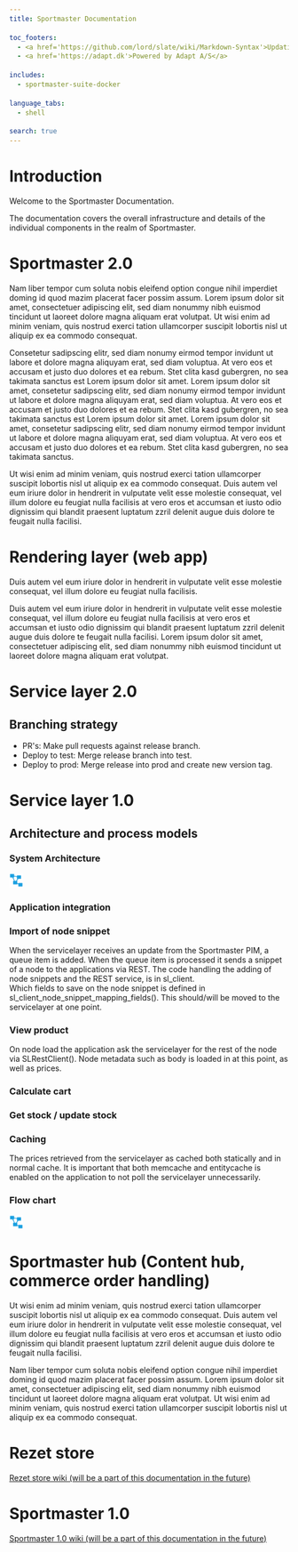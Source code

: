 ```yaml
---
title: Sportmaster Documentation

toc_footers:
  - <a href='https://github.com/lord/slate/wiki/Markdown-Syntax'>Updating docs? Read this!</a>
  - <a href='https://adapt.dk'>Powered by Adapt A/S</a>

includes:
  - sportmaster-suite-docker

language_tabs:
  - shell

search: true
---
```


# Introduction

Welcome to the Sportmaster Documentation.

The documentation covers the overall infrastructure and details of the individual components in the realm of Sportmaster.

# Sportmaster 2.0
Nam liber tempor cum soluta nobis eleifend option congue nihil imperdiet doming id quod mazim placerat facer possim assum. Lorem ipsum dolor sit amet, consectetuer adipiscing elit, sed diam nonummy nibh euismod tincidunt ut laoreet dolore magna aliquam erat volutpat. Ut wisi enim ad minim veniam, quis nostrud exerci tation ullamcorper suscipit lobortis nisl ut aliquip ex ea commodo consequat.

Consetetur sadipscing elitr, sed diam nonumy eirmod tempor invidunt ut labore et dolore magna aliquyam erat, sed diam voluptua. At vero eos et accusam et justo duo dolores et ea rebum. Stet clita kasd gubergren, no sea takimata sanctus est Lorem ipsum dolor sit amet. Lorem ipsum dolor sit amet, consetetur sadipscing elitr, sed diam nonumy eirmod tempor invidunt ut labore et dolore magna aliquyam erat, sed diam voluptua. At vero eos et accusam et justo duo dolores et ea rebum. Stet clita kasd gubergren, no sea takimata sanctus est Lorem ipsum dolor sit amet. Lorem ipsum dolor sit amet, consetetur sadipscing elitr, sed diam nonumy eirmod tempor invidunt ut labore et dolore magna aliquyam erat, sed diam voluptua. At vero eos et accusam et justo duo dolores et ea rebum. Stet clita kasd gubergren, no sea takimata sanctus.

Ut wisi enim ad minim veniam, quis nostrud exerci tation ullamcorper suscipit lobortis nisl ut aliquip ex ea commodo consequat. Duis autem vel eum iriure dolor in hendrerit in vulputate velit esse molestie consequat, vel illum dolore eu feugiat nulla facilisis at vero eros et accumsan et iusto odio dignissim qui blandit praesent luptatum zzril delenit augue duis dolore te feugait nulla facilisi.

# Rendering layer (web app)
Duis autem vel eum iriure dolor in hendrerit in vulputate velit esse molestie consequat, vel illum dolore eu feugiat nulla facilisis.

Duis autem vel eum iriure dolor in hendrerit in vulputate velit esse molestie consequat, vel illum dolore eu feugiat nulla facilisis at vero eros et accumsan et iusto odio dignissim qui blandit praesent luptatum zzril delenit augue duis dolore te feugait nulla facilisi. Lorem ipsum dolor sit amet, consectetuer adipiscing elit, sed diam nonummy nibh euismod tincidunt ut laoreet dolore magna aliquam erat volutpat.

# Service layer 2.0
## Branching strategy
+ PR's: Make pull requests against release branch.
+ Deploy to test: Merge release branch into test.
+ Deploy to prod: Merge release into prod and create new version tag.

# Service layer 1.0

## Architecture and process models

### System Architecture
[<img src="images/diagram-icon.jpg" width="25" height="25" />](https://github.com/adaptdk/sportmaster_service/wiki/images/SM-servicelayer.png)

### Application integration
### Import of node snippet
When the servicelayer receives an update from the Sportmaster PIM, a queue item is added. When the queue item is processed it sends a snippet of a node to the applications via REST. The code handling the adding of node snippets and the REST service, is in sl_client.  
Which fields to save on the node snippet is defined in sl_client_node_snippet_mapping_fields(). This should/will be moved to the servicelayer at one point.

### View product
On node load the application ask the servicelayer for the rest of the node via SLRestClient(). Node metadata such as body is loaded in at this point, as well as prices.

###  Calculate cart

### Get stock / update stock

### Caching
The prices retrieved from the servicelayer as cached both statically and in normal cache. It is important that both memcache and entitycache is enabled on the application to not poll the servicelayer unnecessarily.

### Flow chart
[<img src="images/diagram-icon.jpg" width="25" height="25" />](https://github.com/adaptdk/sportmaster_service/wiki/images/application_flow.png)

# Sportmaster hub (Content hub, commerce order handling)
Ut wisi enim ad minim veniam, quis nostrud exerci tation ullamcorper suscipit lobortis nisl ut aliquip ex ea commodo consequat. Duis autem vel eum iriure dolor in hendrerit in vulputate velit esse molestie consequat, vel illum dolore eu feugiat nulla facilisis at vero eros et accumsan et iusto odio dignissim qui blandit praesent luptatum zzril delenit augue duis dolore te feugait nulla facilisi.

Nam liber tempor cum soluta nobis eleifend option congue nihil imperdiet doming id quod mazim placerat facer possim assum. Lorem ipsum dolor sit amet, consectetuer adipiscing elit, sed diam nonummy nibh euismod tincidunt ut laoreet dolore magna aliquam erat volutpat. Ut wisi enim ad minim veniam, quis nostrud exerci tation ullamcorper suscipit lobortis nisl ut aliquip ex ea commodo consequat.

# Rezet store
[Rezet store wiki (will be a part of this documentation in the future)](https://github.com/adaptdk/rezet-profile/wiki)

# Sportmaster 1.0
[Sportmaster 1.0 wiki (will be a part of this documentation in the future)](https://github.com/adaptdk/sportmaster/wiki)

